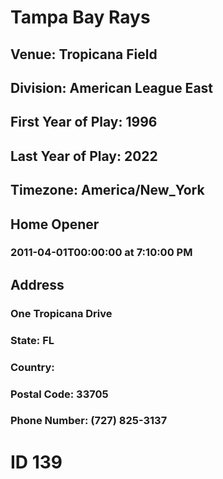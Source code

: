 # Tampa Bay Rays
## Venue: Tropicana Field
## Division: American League East
## First Year of Play: 1996
## Last Year of Play: 2022
## Timezone: America/New_York
## Home Opener
### 2011-04-01T00:00:00 at 7:10:00 PM
## Address
### One Tropicana Drive
### State: FL
### Country: 
### Postal Code: 33705
### Phone Number: (727) 825-3137
# ID 139